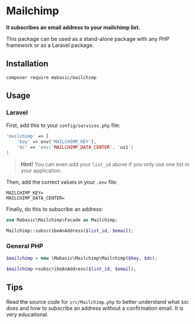# Mailchimp

**It subscribes an email address to your mailchimp list.**

This package can be used as a stand-alone package with any PHP framework or as a Laravel package.

## Installation

```
composer require mabasic/mailchimp
```

## Usage

### Laravel

First, add this to your `config/services.php` file:

```php
'mailchimp' => [
    'key' => env('MAILCHIMP_KEY'),
    'dc' => 'env('MAILCHIMP_DATA_CENTER', 'us1')
]
```

> **Hint!** You can even add your `list_id` above if you only use one list in your application.

Then, add the correct values in your `.env` file:

```
MAILCHIMP_KEY=
MAILCHIMP_DATA_CENTER=
```

Finally, do this to subscribe an address:

```php
use Mabasic\Mailchimp\Facade as Mailchimp;

Mailchimp::subscribeAnAddress($list_id, $email);
```

### General PHP

```php
$mailchimp = new \Mabasic\Mailchimp\Mailchimp($key, $dc);

$mailchimp->subscribeAnAddress($list_id, $email);
```

## Tips

Read the source code for `src/Mailchimp.php` to better understand what `$dc` does and how to subscribe an address without a confirmation email. It is very educational.
